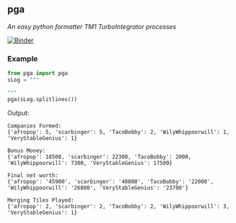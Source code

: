 ## pga
*An easy python formatter TM1 TurboIntegrator processes*

[![Binder](https://mybinder.org/badge_logo.svg)](https://mybinder.org/v2/gh/dpebert7/pga/master?filepath=Main.ipynb)


### Example
```python
from pga import pga
sLog = """

"""
pga(sLog.splitlines())
```

Output:
```
Companies Formed:
{'afropop': 5, 'scarbinger': 5, 'TacoBobby': 2, 'WilyWhippoorwill': 1, 'VeryStableGenius': 1}

Bonus Money:
{'afropop': 18500, 'scarbinger': 22300, 'TacoBobby': 2000, 'WilyWhippoorwill': 7300, 'VeryStableGenius': 17500}

Final net worth:
{'afropop': '45900', 'scarbinger': '40800', 'TacoBobby': '22000', 'WilyWhippoorwill': '26800', 'VeryStableGenius': '23700'}

Merging Tiles Played:
{'afropop': 2, 'scarbinger': 2, 'TacoBobby': 2, 'WilyWhippoorwill': 3, 'VeryStableGenius': 1}
```





